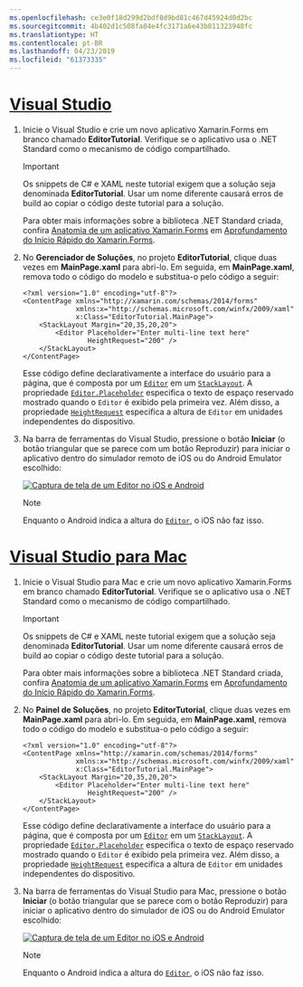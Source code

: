 ```yaml
---
ms.openlocfilehash: ce3e0f18d299d2bdf8d9bd81c467d45924d0d2bc
ms.sourcegitcommit: 4b402d1c508fa84e4fc3171a6e43b811323948fc
ms.translationtype: HT
ms.contentlocale: pt-BR
ms.lasthandoff: 04/23/2019
ms.locfileid: "61373335"
---
```

# <a name="visual-studiotabvswin"></a>[Visual Studio](#tab/vswin)

1. Inicie o Visual Studio e crie um novo aplicativo Xamarin.Forms em branco chamado **EditorTutorial**. Verifique se o aplicativo usa o .NET Standard como o mecanismo de código compartilhado.

    > [!IMPORTANT]
    > Os snippets de C# e XAML neste tutorial exigem que a solução seja denominada **EditorTutorial**. Usar um nome diferente causará erros de build ao copiar o código deste tutorial para a solução.

    Para obter mais informações sobre a biblioteca .NET Standard criada, confira [Anatomia de um aplicativo Xamarin.Forms](~/get-started/first-app/index.md) em [Aprofundamento do Início Rápido do Xamarin.Forms](~/get-started/first-app/index.md).

1. No **Gerenciador de Soluções**, no projeto **EditorTutorial**, clique duas vezes em **MainPage.xaml** para abri-lo. Em seguida, em **MainPage.xaml**, remova todo o código do modelo e substitua-o pelo código a seguir:

    ```xaml
    <?xml version="1.0" encoding="utf-8"?>
    <ContentPage xmlns="http://xamarin.com/schemas/2014/forms"
                 xmlns:x="http://schemas.microsoft.com/winfx/2009/xaml"
                 x:Class="EditorTutorial.MainPage">
        <StackLayout Margin="20,35,20,20">
            <Editor Placeholder="Enter multi-line text here"
                    HeightRequest="200" />
        </StackLayout>
    </ContentPage>
    ```

    Esse código define declarativamente a interface do usuário para a página, que é composta por um [`Editor`](xref:Xamarin.Forms.Editor) em um [`StackLayout`](xref:Xamarin.Forms.StackLayout). A propriedade [`Editor.Placeholder`](xref:Xamarin.Forms.Editor.Placeholder) especifica o texto de espaço reservado mostrado quando o `Editor` é exibido pela primeira vez. Além disso, a propriedade [`HeightRequest`](xref:Xamarin.Forms.VisualElement) especifica a altura de `Editor` em unidades independentes do dispositivo.

1. Na barra de ferramentas do Visual Studio, pressione o botão **Iniciar** (o botão triangular que se parece com um botão Reproduzir) para iniciar o aplicativo dentro do simulador remoto de iOS ou do Android Emulator escolhido:

    [![Captura de tela de um Editor no iOS e Android](../images/create-editor.png "Editor contendo texto de espaço reservado")](../images/create-editor-large.png#lightbox "Editor contendo texto de espaço reservado")

    > [!NOTE]
    > Enquanto o Android indica a altura do [`Editor`](xref:Xamarin.Forms.Editor), o iOS não faz isso.

# <a name="visual-studio-for-mactabvsmac"></a>[Visual Studio para Mac](#tab/vsmac)

1. Inicie o Visual Studio para Mac e crie um novo aplicativo Xamarin.Forms em branco chamado **EditorTutorial**. Verifique se o aplicativo usa o .NET Standard como o mecanismo de código compartilhado.

    > [!IMPORTANT]
    > Os snippets de C# e XAML neste tutorial exigem que a solução seja denominada **EditorTutorial**. Usar um nome diferente causará erros de build ao copiar o código deste tutorial para a solução.

    Para obter mais informações sobre a biblioteca .NET Standard criada, confira [Anatomia de um aplicativo Xamarin.Forms](~/get-started/first-app/index.md) em [Aprofundamento do Início Rápido do Xamarin.Forms](~/get-started/first-app/index.md).

1. No **Painel de Soluções**, no projeto **EditorTutorial**, clique duas vezes em **MainPage.xaml** para abri-lo. Em seguida, em **MainPage.xaml**, remova todo o código do modelo e substitua-o pelo código a seguir:

    ```xaml
    <?xml version="1.0" encoding="utf-8"?>
    <ContentPage xmlns="http://xamarin.com/schemas/2014/forms"
                 xmlns:x="http://schemas.microsoft.com/winfx/2009/xaml"
                 x:Class="EditorTutorial.MainPage">
        <StackLayout Margin="20,35,20,20">
            <Editor Placeholder="Enter multi-line text here"
                    HeightRequest="200" />
        </StackLayout>
    </ContentPage>
    ```

    Esse código define declarativamente a interface do usuário para a página, que é composta por um [`Editor`](xref:Xamarin.Forms.Editor) em um [`StackLayout`](xref:Xamarin.Forms.StackLayout). A propriedade [`Editor.Placeholder`](xref:Xamarin.Forms.Editor.Placeholder) especifica o texto de espaço reservado mostrado quando o `Editor` é exibido pela primeira vez. Além disso, a propriedade [`HeightRequest`](xref:Xamarin.Forms.VisualElement) especifica a altura de `Editor` em unidades independentes do dispositivo.

1. Na barra de ferramentas do Visual Studio para Mac, pressione o botão **Iniciar** (o botão triangular que se parece com o botão Reproduzir) para iniciar o aplicativo dentro do simulador de iOS ou do Android Emulator escolhido:

    [![Captura de tela de um Editor no iOS e Android](../images/create-editor.png "Editor contendo texto de espaço reservado")](../images/create-editor-large.png#lightbox "Editor contendo texto de espaço reservado")

    > [!NOTE]
    > Enquanto o Android indica a altura do [`Editor`](xref:Xamarin.Forms.Editor), o iOS não faz isso.

